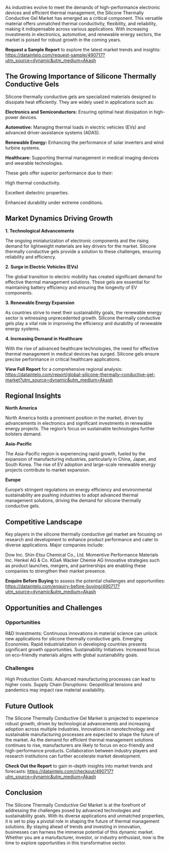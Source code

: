As industries evolve to meet the demands of high-performance electronic devices and efficient thermal management, the Silicone Thermally Conductive Gel Market has emerged as a critical component. This versatile material offers unmatched thermal conductivity, flexibility, and reliability, making it indispensable across various applications. With increasing investments in electronics, automotive, and renewable energy sectors, the market is poised for robust growth in the coming years.

**Request a Sample Report** to explore the latest market trends and insights: https://dataintelo.com/request-sample/490717?utm_source=dynamic&utm_medium=Akash

## The Growing Importance of Silicone Thermally Conductive Gels

Silicone thermally conductive gels are specialized materials designed to dissipate heat efficiently. They are widely used in applications such as:

**Electronics and Semiconductors:** Ensuring optimal heat dissipation in high-power devices.

**Automotive:** Managing thermal loads in electric vehicles (EVs) and advanced driver-assistance systems (ADAS).

**Renewable Energy:** Enhancing the performance of solar inverters and wind turbine systems.

**Healthcare:** Supporting thermal management in medical imaging devices and wearable technologies.

These gels offer superior performance due to their:

High thermal conductivity.

Excellent dielectric properties.

Enhanced durability under extreme conditions.

## Market Dynamics Driving Growth

**1. Technological Advancements**

The ongoing miniaturization of electronic components and the rising demand for lightweight materials are key drivers for the market. Silicone thermally conductive gels provide a solution to these challenges, ensuring reliability and efficiency.

**2. Surge in Electric Vehicles (EVs)**

The global transition to electric mobility has created significant demand for effective thermal management solutions. These gels are essential for maintaining battery efficiency and ensuring the longevity of EV components.

**3. Renewable Energy Expansion**

As countries strive to meet their sustainability goals, the renewable energy sector is witnessing unprecedented growth. Silicone thermally conductive gels play a vital role in improving the efficiency and durability of renewable energy systems.

**4. Increasing Demand in Healthcare**

With the rise of advanced healthcare technologies, the need for effective thermal management in medical devices has surged. Silicone gels ensure precise performance in critical healthcare applications.

**View Full Report** for a comprehensive regional analysis: https://dataintelo.com/report/global-silicone-thermally-conductive-gel-market?utm_source=dynamic&utm_medium=Akash

## Regional Insights

**North America**

North America holds a prominent position in the market, driven by advancements in electronics and significant investments in renewable energy projects. The region’s focus on sustainable technologies further bolsters demand.

**Asia-Pacific**

The Asia-Pacific region is experiencing rapid growth, fueled by the expansion of manufacturing industries, particularly in China, Japan, and South Korea. The rise of EV adoption and large-scale renewable energy projects contribute to market expansion.

**Europe**

Europe’s stringent regulations on energy efficiency and environmental sustainability are pushing industries to adopt advanced thermal management solutions, driving the demand for silicone thermally conductive gels.

## Competitive Landscape

Key players in the silicone thermally conductive gel market are focusing on research and development to enhance product performance and cater to diverse applications. Major companies include:

Dow Inc.
Shin-Etsu Chemical Co., Ltd.
Momentive Performance Materials Inc.
Henkel AG & Co. KGaA
Wacker Chemie AG
Innovative strategies such as product launches, mergers, and partnerships are enabling these companies to strengthen their market presence.

**Enquire Before Buying** to assess the potential challenges and opportunities: https://dataintelo.com/enquiry-before-buying/490717?utm_source=dynamic&utm_medium=Akash

## Opportunities and Challenges

### Opportunities

R&D Investments: Continuous innovations in material science can unlock new applications for silicone thermally conductive gels.
Emerging Economies: Rapid industrialization in developing countries presents significant growth opportunities.
Sustainability Initiatives: Increased focus on eco-friendly materials aligns with global sustainability goals.

### Challenges

High Production Costs: Advanced manufacturing processes can lead to higher costs.
Supply Chain Disruptions: Geopolitical tensions and pandemics may impact raw material availability.

## Future Outlook

The Silicone Thermally Conductive Gel Market is projected to experience robust growth, driven by technological advancements and increasing adoption across multiple industries. Innovations in nanotechnology and sustainable manufacturing processes are expected to shape the future of the market.
As the demand for efficient thermal management solutions continues to rise, manufacturers are likely to focus on eco-friendly and high-performance products. Collaboration between industry players and research institutions can further accelerate market development.

**Check Out the Report** to gain in-depth insights into market trends and forecasts: https://dataintelo.com/checkout/490717?utm_source=dynamic&utm_medium=Akash

## Conclusion

The Silicone Thermally Conductive Gel Market is at the forefront of addressing the challenges posed by advanced technologies and sustainability goals. With its diverse applications and unmatched properties, it is set to play a pivotal role in shaping the future of thermal management solutions.
By staying ahead of trends and investing in innovation, businesses can harness the immense potential of this dynamic market. Whether you are a manufacturer, investor, or industry enthusiast, now is the time to explore opportunities in this transformative sector.
